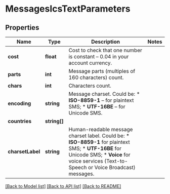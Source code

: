 # MessagesIcsTextParameters

## Properties
Name | Type | Description | Notes
------------ | ------------- | ------------- | -------------
**cost** | **float** | Cost to check that one number is constant – 0.04 in your account currency. | 
**parts** | **int** | Message parts (multiples of 160 characters) count. | 
**chars** | **int** | Characters count. | 
**encoding** | **string** | Message charset. Could be: * **ISO-8859-1** – for plaintext SMS; * **UTF-16BE** – for Unicode SMS. | 
**countries** | **string[]** |  | 
**charsetLabel** | **string** | Human-readable message charset label. Could be: *   **ISO-8859-1** for plaintext SMS; *   **UTF-16BE** for Unicode SMS; *   **Voice** for voice services (Text-to-Speech or Voice Broadcast) messages. | 

[[Back to Model list]](../README.md#documentation-for-models) [[Back to API list]](../README.md#documentation-for-api-endpoints) [[Back to README]](../README.md)


